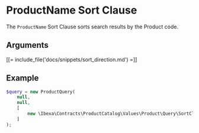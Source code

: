 # ProductName Sort Clause

The `ProductName` Sort Clause sorts search results by the Product code.

## Arguments

[[= include_file('docs/snippets/sort_direction.md') =]]

## Example

``` php
$query = new ProductQuery(
    null,
    null,
    [
        new \Ibexa\Contracts\ProductCatalog\Values\Product\Query\SortClause\ProductName()
    ]
);
```

